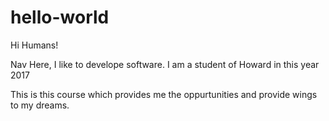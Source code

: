 # hello-world

Hi Humans!

Nav Here, I like to develope software.
I am a student of Howard in this year 2017

This is this course which provides me the oppurtunities 
and provide wings to my dreams.
